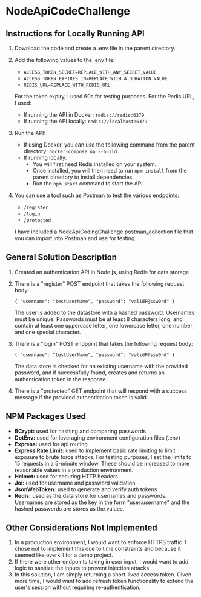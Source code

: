 # NodeApiCodeChallenge

## Instructions for Locally Running API

1. Download the code and create a .env file in the parent directory. 

2. Add the following values to the .env file:

    - `ACCESS_TOKEN_SECRET=REPLACE_WITH_ANY_SECRET_VALUE`
    - `ACCESS_TOKEN_EXPIRES_IN=REPLACE_WITH_A_DURATION_VALUE`
    - `REDIS_URL=REPLACE_WITH_REDIS_URL`

    For the token expiry, I used 60s for testing purposes.
    For the Redis URL, I used:
    - If running the API in Docker: `redis://redis:6379`
    - If running the API locally: `redis://localhost:6379`

3. Run the API:

    - If using Docker, you can use the following command from the parent directory:
    `docker-compose up --build`
    - If running locally:
        - You will first need Redis installed on your system.  
        - Once installed, you will then need to run `npm install` from the parent directory to install dependencies
        - Run the `npm start` command to start the API

4. You can use a tool such as Postman to test the various endpoints:
    - `/register`
    - `/login`
    - `/protected`

    I have included a NodeApiCodingChallenge.postman_collection file that you can import into Postman and use for testing.

## General Solution Description

1. Created an authentication API in Node.js, using Redis for data storage

2. There is a "register" POST endpoint that takes the following request body:

    `{
        "username": "testUserName",
        "password": "validP@ssw0rd"
    }`

    The user is added to the datastore with a hashed password.  Usernames must be unique. Passwords must be at least 8 characters long, and contain at least one uppercase letter, one lowercase letter, one number, and one special character.

3. There is a "login" POST endpoint that takes the following request body:

    `{
        "username": "testUserName",
        "password": "validP@ssw0rd"
    }`

    The data store is checked for an existing username with the provided password, and if successfully found, creates and returns an authentication token in the response.

4. There is a "protected" GET endpoint that will respond with a success message if the provided authentication token is valid.

## NPM Packages Used

- **BCrypt:** used for hashing and comparing passwords
- **DotEnv:** used for leveraging environment configuration files (.env)
- **Express:** used for api routing
- **Express Rate Limit:** used to implement basic rate limiting to limit exposure to brute force attacks. For testing purposes, I set the limits to 15 requests in a 5-minute window.  These should be increased to more reasonable values in a production environment.
- **Helmet:** used for securing HTTP headers
- **Joi:** used for username and password validation
- **JsonWebToken:** used to generate and verify auth tokens
- **Redis:** used as the data store for usernames and passwords.  Usernames are stored as the key in the form "user:username" and the hashed passwords are stores as the values.

## Other Considerations Not Implemented

1. In a production environment, I would want to enforce HTTPS traffic. I chose not to implement this due to time constraints and because it seemed like overkill for a demo project.
2. If there were other endpoints taking in user input, I would want to add logic to sanitize the inputs to prevent injection attacks. 
3. In this solution, I am simply returning a short-lived access token. Given more time, I would want to add refresh token functionality to extend the user's session without requiring re-authentication.
